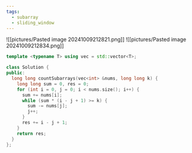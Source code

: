 ```yaml
---
tags:
  - subarray
  - sliding_window
---
```

![[pictures/Pasted image 20241009212821.png]]
![[pictures/Pasted image 20241009212834.png]]

```c++
template <typename T> using vec = std::vector<T>;

class Solution {
public:
  long long countSubarrays(vec<int> &nums, long long k) {
    long long sum = 0, res = 0;
    for (int i = 0, j = 0; i < nums.size(); i++) {
      sum += nums[i];
      while (sum * (i - j + 1) >= k) {
	    sum -= nums[j];
	    j++;
      }
      res += i - j + 1;
    }
    return res;
  }
};
```